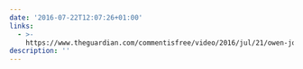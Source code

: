 ```yaml
---
date: '2016-07-22T12:07:26+01:00'
links:
  - >-
    https://www.theguardian.com/commentisfree/video/2016/jul/21/owen-jones-we-need-to-talk-about-theresa-may-video
description: ''
---
```


